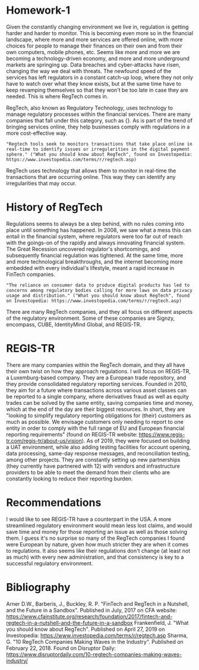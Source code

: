 # Homework-1
Given the constantly changing environment we live in, regulation is getting harder and harder to monitor. This is becoming even more so in the financial landscape, where more and more services are offered online, with more choices for people to manage their finances on their own and from their own computers, mobile phones, etc. Seems like more and more we are becoming a technology-driven economy, and more and more underground markets are springing up. Data breaches and cyber-attacks have risen, changing the way we deal with threats. The newfound speed of the services has left regulators in a constant catch-up loop, where they not only have to watch over what they know exists, but at the same time have to keep revamping themselves so that they won't be too late in case they are needed. This is where RegTech comes in.

RegTech, also known as Regulatory Technology, uses technology to manage regulatory processes within the financial services. There are many companies that fall under this category, such as {}. As is part of the trend of bringing services online, they help businesses comply with regulations in a more cost-effective way. 

    "Regtech tools seek to monitors transactions that take place online in real-time to identify issues or irregularities in the digital payment sphere." ("What you should know about RegTech", found on Investopedia: https://www.investopedia.com/terms/r/regtech.asp)
    
RegTech uses technology that allows them to monitor in real-time the transactions that are occurring online. This way they can identify any irregularities that may occur.

# History of RegTech
Regulations seems to always be a step behind, with no rules coming into place until something has happened. In 2008, we saw what a mess this can entail in the financial system, where regulators were too far out of reach with the goings-on of the rapidly and always innovating financial system. The Great Recession uncovered regulator's shortcomings, and subsequently financial regulation was tightened. At the same time, more and more technological breakthroughs, and the internet becoming more embedded with every individual's lifestyle, meant a rapid increase in FinTech companies. 

    "The reliance on consumer data to produce digital products has led to concerns among regulatory bodies calling for more laws on data privacy usage and distribution." ("What you should know about RegTech", found on Investopedia: https://www.investopedia.com/terms/r/regtech.asp)
    
There are many RegTech companies, and they all focus on different aspects of the regulatory environment. Some of these companies are Signzy, encompass, CUBE, IdentityMind Global, and REGIS-TR.


# REGIS-TR
There are many companies within the RegTech domain, and they all have their own twist on how they approach regulations. I will focus on REGIS-TR, a Luxemburg-based company. They are a European trade repository, and they provide consolidated regulatory reporting services. Founded in 2010, they aim for a future where transactions across various asset classes can be reported to a single company, where derivatives fraud as well as equity trades can be solved by the same entity, saving companies time and money, which at the end of the day are their biggest resources. In short, they are "looking to simplify regulatory reporting obligations for (their) customers as much as possible. We envisage customers only needing to report to one entity in order to comply with the full range of EU and European financial reporting requirements" (found on REGIS-TR website: https://www.regis-tr.com/regis-tr/about-us/vision).
As of 2019, they were focused on building a UAT environment, while also adding testing facilities for account opening, data processing, same-day response messages, and reconciliation testing, among other projects. They are constantly setting up new partnerships (they currently have partnered with 12) with vendors and infrastructure providers to be able to meet the demand from their clients who are constantly looking to reduce their reporting burden. 

# Recommendations
I would like to see REGIS-TR have a counterpart in the USA. A more streamlined regulatory environment would mean less lost claims, and would save time and money for those reporting an issue as well as those solving them. 
I guess it's no surprise so many of the RegTech companies I found were European by nature, given how much stricter they are when it comes to regulations. It also seems like their regulations don't change (at least not as much) with every new administration, and that consistency is key to a successful regulatory environment.


# Bibliography

Arner D.W., Barberis, J., Buckley, R. P. "FinTech and RegTech in a Nutshell, and the Future in a Sandbox". Published in July, 2017 on CFA website: https://www.cfainstitute.org/research/foundation/2017/fintech-and-regtech-in-a-nutshell-and-the-future-in-a-sandbox
Frankenfield, J. "What you should know about RegTech". Published on April 27, 2019 on Investopedia: https://www.investopedia.com/terms/r/regtech.asp
Sharma, G. "10 RegTech Companies Making Waves in the Industry". Published on February 22, 2018. Found on Disruptor Daily: https://www.disruptordaily.com/10-regtech-companies-making-waves-industry/
